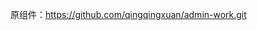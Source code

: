 <!--
 * @Author: youfanrong 737064439@qq.com
 * @Description: 
 * @Date: 2024-02-02 12:23:11
 * @LastEditors: youfanrong 737064439@qq.com
 * @LastEditTime: 2024-02-03 16:45:03
-->
原组件：https://github.com/qingqingxuan/admin-work.git

                  